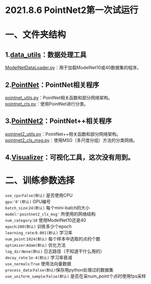 # 2021.8.6 PointNet2第一次试运行

# 一、文件夹结构
## 1.[data_utils](./data_utils)：数据处理工具  
[ModelNetDataLoader.py](./data_utils/ModelNetDataLoader.py)：用于加载ModelNet10或40数据集的程序。
## 2.[PointNet](./PointNet)：PointNet相关程序  
[pointnet_utils.py](./PointNet/pointnet_utils.py)：PointNet相关函数和部分网络架构。  
[pointnet_cls.py](./PointNet/pointnet_cls.py)：使用PointNet进行分类。  
## 3.[PointNet2](./PointNet2)：PointNet++相关程序  
[pointnet2_utils.py](./PointNet2/pointnet2_utils.py)：PointNet++相关函数和部分网络架构。 
[pointnet2_cls_msg.py](./PointNet2/pointnet2_cls_msg.py)：使用MSG（多尺度分组）方法的分类网络。
## 4.[Visualizer](./Visualizer)：可视化工具，这次没有用到。  

# 二、训练参数选择
```use_cpu```:```False(默认)``` 是否使用CPU  
```gpu```:```'0'(默认)``` GPU编号  
```batch_size```:```24(默认)``` 每个mini-batch的大小  
```model```:```'pointnet2_cls_msg'``` 所使用的网络结构  
```num_category```:```10``` 使用ModelNet10还是40  
```epoch```:```200(默认)``` 训练多少个epoch  
```learning_rate```:```0.001(默认)``` 学习率  
```num_point```:```1024(默认)``` 每个样本中选取的点的个数  
```optimizer```:```Adam(默认)``` 优化方法  
```log_dir```:```None(默认)``` 日志路径（不知道干什么用的）  
```decay_rate```:```1e-4(默认)``` 学习率衰减  
```use_normals```:```True``` 使用法向量数据  
```process_data```:```False(默认)```保存用python处理过的数据集  
```use_uniform_sample```:```False(默认)``` 是否在采num_point个点时使用fps采样  

